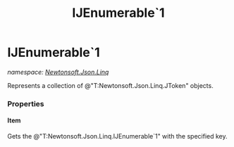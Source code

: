 ﻿---
title: IJEnumerable`1
---

# IJEnumerable`1
_namespace: [Newtonsoft.Json.Linq](N-Newtonsoft.Json.Linq.html)_

Represents a collection of @"T:Newtonsoft.Json.Linq.JToken" objects.



### Properties

#### Item
Gets the @"T:Newtonsoft.Json.Linq.IJEnumerable`1" with the specified key.

